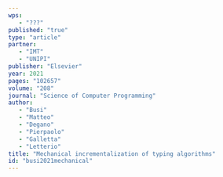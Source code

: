 ```yaml
---
wps: 
   - "???"
published: "true"
type: "article"
partner: 
   - "IMT"
   - "UNIPI"
publisher: "Elsevier"
year: 2021
pages: "102657"
volume: "208"
journal: "Science of Computer Programming"
author: 
   - "Busi"
   - "Matteo"
   - "Degano"
   - "Pierpaolo"
   - "Galletta"
   - "Letterio"
title: "Mechanical incrementalization of typing algorithms"
id: "busi2021mechanical"
---
```


